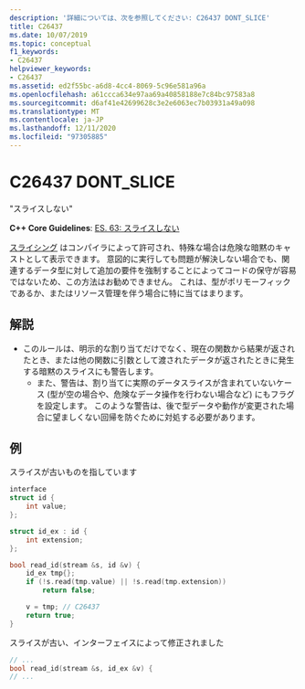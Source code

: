 ```yaml
---
description: '詳細については、次を参照してください: C26437 DONT_SLICE'
title: C26437
ms.date: 10/07/2019
ms.topic: conceptual
f1_keywords:
- C26437
helpviewer_keywords:
- C26437
ms.assetid: ed2f55bc-a6d8-4cc4-8069-5c96e581a96a
ms.openlocfilehash: a61ccca634e97aa69a40858188e7c84bc97583a8
ms.sourcegitcommit: d6af41e42699628c3e2e6063ec7b03931a49a098
ms.translationtype: MT
ms.contentlocale: ja-JP
ms.lasthandoff: 12/11/2020
ms.locfileid: "97305885"
---
```

# <a name="c26437-dont_slice"></a>C26437 DONT_SLICE

"スライスしない"

**C++ Core Guidelines**: [ES. 63: スライスしない](https://github.com/isocpp/CppCoreGuidelines/blob/master/CppCoreGuidelines.md#Res-slice)

[スライシング](https://en.wikipedia.org/wiki/Object_slicing) はコンパイラによって許可され、特殊な場合は危険な暗黙のキャストとして表示できます。 意図的に実行しても問題が解決しない場合でも、関連するデータ型に対して追加の要件を強制することによってコードの保守が容易ではないため、この方法はお勧めできません。 これは、型がポリモーフィックであるか、またはリソース管理を伴う場合に特に当てはまります。

## <a name="remarks"></a>解説

- このルールは、明示的な割り当てだけでなく、現在の関数から結果が返されたとき、または他の関数に引数として渡されたデータが返されたときに発生する暗黙のスライスにも警告します。
  - また、警告は、割り当てに実際のデータスライスが含まれていないケース (型が空の場合や、危険なデータ操作を行わない場合など) にもフラグを設定します。 このような警告は、後で型データや動作が変更された場合に望ましくない回帰を防ぐために対処する必要があります。

## <a name="example"></a>例

スライスが古いものを指しています

```cpp
interface
struct id {
    int value;
};

struct id_ex : id {
    int extension;
};

bool read_id(stream &s, id &v) {
    id_ex tmp{};
    if (!s.read(tmp.value) || !s.read(tmp.extension))
        return false;

    v = tmp; // C26437
    return true;
}
```

スライスが古い、インターフェイスによって修正されました

```cpp
// ...
bool read_id(stream &s, id_ex &v) {
// ...
```
